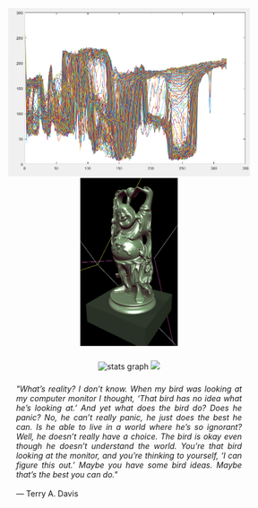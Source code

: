 <div align="center">
  <img src="https://github.com/mrclputra/mrclputra/blob/main/Screenshot%202025-03-19%20230455.png" height="300" />
  <img src="https://github.com/mrclputra/mrclputra/blob/main/Screenshot%202025-03-12%20154553-2.png" height="300" />
</div>

###

<div align="center">
  <img src="https://github-readme-stats.vercel.app/api?username=mrclputra&hide_title=false&hide_rank=false&show_icons=true&include_all_commits=true&count_private=true&disable_animations=false&theme=graywhite&locale=en&hide_border=false&order=1" height="150" alt="stats graph"  />
  <img height="150" src="https://media1.tenor.com/m/B5-Cv-NucOgAAAAC/cat-cat-meme.gif"  />
</div>

###

<p style="text-align: justify; margin: auto; width: 80%;">
    <i>"What’s reality? I don’t know. When my bird was looking at my computer monitor I thought, 
    ‘That bird has no idea what he’s looking at.’ And yet what does the bird do? Does he panic? 
    No, he can’t really panic, he just does the best he can. Is he able to live in a world where 
    he’s so ignorant? Well, he doesn’t really have a choice. The bird is okay even though he 
    doesn’t understand the world. You’re that bird looking at the monitor, and you’re thinking 
    to yourself, ‘I can figure this out.’ Maybe you have some bird ideas. Maybe that’s the best 
    you can do."</i>
    <br><br>
    — Terry A. Davis
</p>

###
